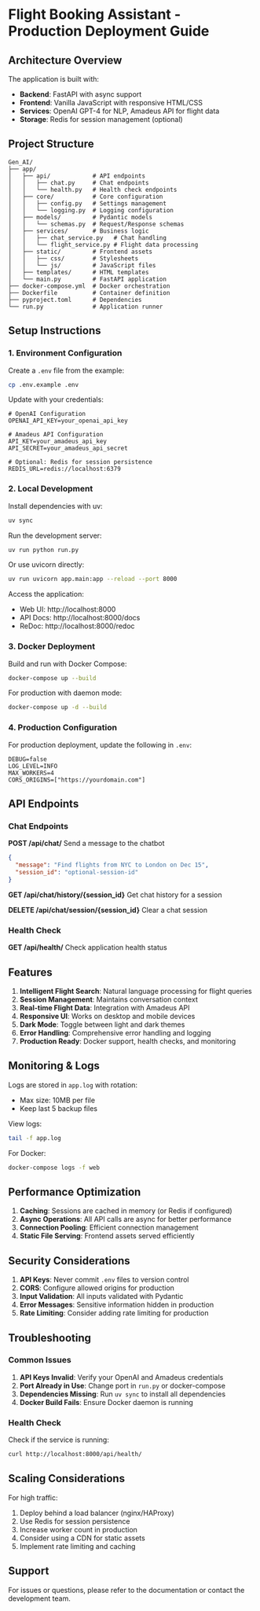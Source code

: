 # Flight Booking Assistant - Production Deployment Guide

## Architecture Overview

The application is built with:
- **Backend**: FastAPI with async support
- **Frontend**: Vanilla JavaScript with responsive HTML/CSS
- **Services**: OpenAI GPT-4 for NLP, Amadeus API for flight data
- **Storage**: Redis for session management (optional)

## Project Structure

```
Gen_AI/
├── app/
│   ├── api/            # API endpoints
│   │   ├── chat.py     # Chat endpoints
│   │   └── health.py   # Health check endpoints
│   ├── core/           # Core configuration
│   │   ├── config.py   # Settings management
│   │   └── logging.py  # Logging configuration
│   ├── models/         # Pydantic models
│   │   └── schemas.py  # Request/Response schemas
│   ├── services/       # Business logic
│   │   ├── chat_service.py   # Chat handling
│   │   └── flight_service.py # Flight data processing
│   ├── static/         # Frontend assets
│   │   ├── css/        # Stylesheets
│   │   └── js/         # JavaScript files
│   ├── templates/      # HTML templates
│   └── main.py         # FastAPI application
├── docker-compose.yml  # Docker orchestration
├── Dockerfile          # Container definition
├── pyproject.toml      # Dependencies
└── run.py              # Application runner
```

## Setup Instructions

### 1. Environment Configuration

Create a `.env` file from the example:

```bash
cp .env.example .env
```

Update with your credentials:
```env
# OpenAI Configuration
OPENAI_API_KEY=your_openai_api_key

# Amadeus API Configuration  
API_KEY=your_amadeus_api_key
API_SECRET=your_amadeus_api_secret

# Optional: Redis for session persistence
REDIS_URL=redis://localhost:6379
```

### 2. Local Development

Install dependencies with uv:
```bash
uv sync
```

Run the development server:
```bash
uv run python run.py
```

Or use uvicorn directly:
```bash
uv run uvicorn app.main:app --reload --port 8000
```

Access the application:
- Web UI: http://localhost:8000
- API Docs: http://localhost:8000/docs
- ReDoc: http://localhost:8000/redoc

### 3. Docker Deployment

Build and run with Docker Compose:
```bash
docker-compose up --build
```

For production with daemon mode:
```bash
docker-compose up -d --build
```

### 4. Production Configuration

For production deployment, update the following in `.env`:

```env
DEBUG=false
LOG_LEVEL=INFO
MAX_WORKERS=4
CORS_ORIGINS=["https://yourdomain.com"]
```

## API Endpoints

### Chat Endpoints

**POST /api/chat/**
Send a message to the chatbot
```json
{
  "message": "Find flights from NYC to London on Dec 15",
  "session_id": "optional-session-id"
}
```

**GET /api/chat/history/{session_id}**
Get chat history for a session

**DELETE /api/chat/session/{session_id}**
Clear a chat session

### Health Check

**GET /api/health/**
Check application health status

## Features

1. **Intelligent Flight Search**: Natural language processing for flight queries
2. **Session Management**: Maintains conversation context
3. **Real-time Flight Data**: Integration with Amadeus API
4. **Responsive UI**: Works on desktop and mobile devices
5. **Dark Mode**: Toggle between light and dark themes
6. **Error Handling**: Comprehensive error handling and logging
7. **Production Ready**: Docker support, health checks, and monitoring

## Monitoring & Logs

Logs are stored in `app.log` with rotation:
- Max size: 10MB per file
- Keep last 5 backup files

View logs:
```bash
tail -f app.log
```

For Docker:
```bash
docker-compose logs -f web
```

## Performance Optimization

1. **Caching**: Sessions are cached in memory (or Redis if configured)
2. **Async Operations**: All API calls are async for better performance
3. **Connection Pooling**: Efficient connection management
4. **Static File Serving**: Frontend assets served efficiently

## Security Considerations

1. **API Keys**: Never commit `.env` files to version control
2. **CORS**: Configure allowed origins for production
3. **Input Validation**: All inputs validated with Pydantic
4. **Error Messages**: Sensitive information hidden in production
5. **Rate Limiting**: Consider adding rate limiting for production

## Troubleshooting

### Common Issues

1. **API Keys Invalid**: Verify your OpenAI and Amadeus credentials
2. **Port Already in Use**: Change port in `run.py` or docker-compose
3. **Dependencies Missing**: Run `uv sync` to install all dependencies
4. **Docker Build Fails**: Ensure Docker daemon is running

### Health Check

Check if the service is running:
```bash
curl http://localhost:8000/api/health/
```

## Scaling Considerations

For high traffic:
1. Deploy behind a load balancer (nginx/HAProxy)
2. Use Redis for session persistence
3. Increase worker count in production
4. Consider using a CDN for static assets
5. Implement rate limiting and caching

## Support

For issues or questions, please refer to the documentation or contact the development team.